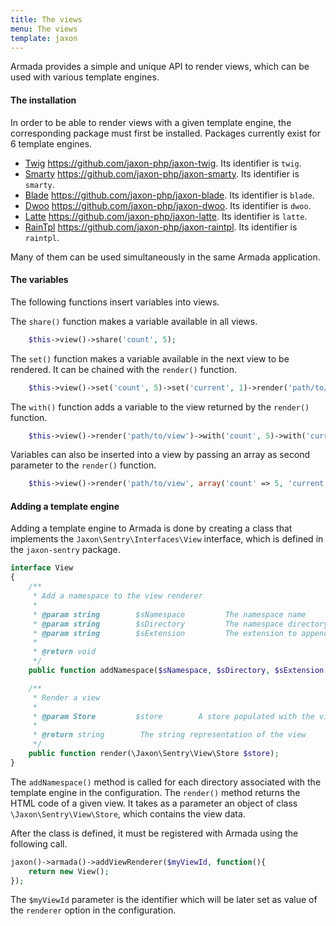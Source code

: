 ```yaml
---
title: The views
menu: The views
template: jaxon
---
```


Armada provides a simple and unique API to render views, which can be used with various template engines.

#### The installation

In order to be able to render views with a given template engine, the corresponding package must first be installed.
Packages currently exist for 6 template engines.

- [Twig](https://twig.sensiolabs.org) https://github.com/jaxon-php/jaxon-twig. Its identifier is `twig`.
- [Smarty](http://www.smarty.net) https://github.com/jaxon-php/jaxon-smarty. Its identifier is `smarty`.
- [Blade](https://laravel.com/docs/master/blade) https://github.com/jaxon-php/jaxon-blade. Its identifier is `blade`.
- [Dwoo](http://dwoo.org) https://github.com/jaxon-php/jaxon-dwoo. Its identifier is `dwoo`.
- [Latte](https://latte.nette.org) https://github.com/jaxon-php/jaxon-latte. Its identifier is `latte`.
- [RainTpl](https://feulf.github.io/raintpl) https://github.com/jaxon-php/jaxon-raintpl. Its identifier is `raintpl`.

Many of them can be used simultaneously in the same Armada application.

#### The variables

The following functions insert variables into views.

The `share()` function makes a variable available in all views.

```php
    $this->view()->share('count', 5);
```

The `set()` function makes a variable available in the next view to be rendered. It can be chained with the `render()` function.

```php
    $this->view()->set('count', 5)->set('current', 1)->render('path/to/view');
```

The `with()` function adds a variable to the view returned by the `render()` function.

```php
    $this->view()->render('path/to/view')->with('count', 5)->with('current', 1);
```

Variables can also be inserted into a view by passing an array as second parameter to the `render()` function.

```php
    $this->view()->render('path/to/view', array('count' => 5, 'current' => 1));
```

#### Adding a template engine

Adding a template engine to Armada is done by creating a class that implements the `Jaxon\Sentry\Interfaces\View` interface, which is defined in the `jaxon-sentry` package.

```php
interface View
{
    /**
     * Add a namespace to the view renderer
     *
     * @param string        $sNamespace         The namespace name
     * @param string        $sDirectory         The namespace directory
     * @param string        $sExtension         The extension to append to template names
     *
     * @return void
     */
    public function addNamespace($sNamespace, $sDirectory, $sExtension = '');

    /**
     * Render a view
     *
     * @param Store         $store        A store populated with the view data
     *
     * @return string        The string representation of the view
     */
    public function render(\Jaxon\Sentry\View\Store $store);
}
```

The `addNamespace()` method is called for each directory associated with the template engine in the configuration.
The `render()` method returns the HTML code of a given view. It takes as a parameter an object of class `\Jaxon\Sentry\View\Store`, which contains the view data.

After the class is defined, it must be registered with Armada using the following call.

```php
jaxon()->armada()->addViewRenderer($myViewId, function(){
    return new View();
});
```

The `$myViewId` parameter is the identifier which will be later set as value of the `renderer` option in the configuration.
